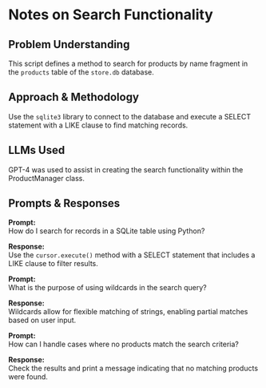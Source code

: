 # Notes on Search Functionality

## Problem Understanding
This script defines a method to search for products by name fragment in the `products` table of the `store.db` database.

## Approach & Methodology
Use the `sqlite3` library to connect to the database and execute a SELECT statement with a LIKE clause to find matching records.

## LLMs Used
GPT-4 was used to assist in creating the search functionality within the ProductManager class.

## Prompts & Responses
**Prompt:**  
How do I search for records in a SQLite table using Python?

**Response:**  
Use the `cursor.execute()` method with a SELECT statement that includes a LIKE clause to filter results.

**Prompt:**  
What is the purpose of using wildcards in the search query?

**Response:**  
Wildcards allow for flexible matching of strings, enabling partial matches based on user input.

**Prompt:**  
How can I handle cases where no products match the search criteria?

**Response:**  
Check the results and print a message indicating that no matching products were found.
